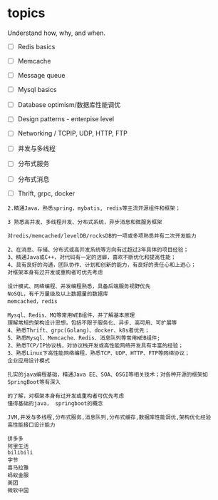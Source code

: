 # topics

Understand how, why, and when.

- [ ] Redis basics
- [ ] Memcache
- [ ] Message queue
- [ ] Mysql basics
- [ ] Database optimism/数据库性能调优
- [ ] Design patterns - enterpise level
- [ ] Networking / TCPIP, UDP, HTTP, FTP
- [ ] 并发与多线程
- [ ] 分布式服务
- [ ] 分布式消息
- [ ] Thrift, grpc, docker






```
2.精通Java，熟悉spring，mybatis, redis等主流开源组件和框架；

3 熟悉高并发、多线程开发、分布式系统，异步消息和微服务框架

对redis/memcached/levelDB/rocksDB的一项或多项熟悉并有二次开发能力

2、在消息、存储、分布式或高并发系统等方向有过超过3年具体的项目经验；
3、精通Java或C++，对代码有一定的洁癖，喜欢不断优化和提高性能；
4、具有良好的沟通，团队协作、计划和创新的能力，有良好的责任心和上进心；
对框架本身有过开发或重构者可优先考虑

设计模式、网络编程、并发编程熟悉，具备后端服务视野优先
NoSQL，有千万量级及以上数据量的数据库
memcached，redis

Mysql、Redis、MQ等常用WEB组件，并了解基本原理
理解常规的架构设计思想，包括不限于服务化、异步、高可用、可扩展等
4、熟悉Thrift、grpc(Golang)、docker、k8s者优先；
5、熟悉Mysql、Memcache、Redis、消息队列等常用WEB组件;
2、熟悉TCP/IP协议栈，对协议栈开发或高性能网络开发具有丰富的经验；
3、熟悉Linux下高性能网络编程，熟悉TCP、UDP、HTTP、FTP等网络协议；
企业应用设计模式

扎实的java编程基础，精通Java EE、SOA、OSGI等相关技术；对各种开源的框架如SpringBoot等有深入

的了解，对框架本身有过开发或重构者可优先考虑
懂得基础的java， springboot的概念

JVM,并发与多线程,分布式服务,消息队列,分布式缓存,数据库性能调优,架构优化经验
高性能接口设计能力
```

```
拼多多
阿里生活
bilibili
字节
喜马拉雅
蚂蚁金服
美团
微软中国
```
